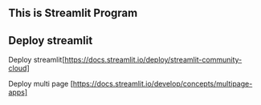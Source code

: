 
## This is Streamlit Program



## Deploy streamlit
Deploy streamlit[https://docs.streamlit.io/deploy/streamlit-community-cloud]

Deploy multi page [https://docs.streamlit.io/develop/concepts/multipage-apps]
